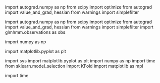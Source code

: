 import autograd.numpy as np
from scipy import optimize
from autograd import value_and_grad, hessian
from warnings import simplefilter

import autograd.numpy as np
from scipy import optimize
from autograd import value_and_grad, hessian
from warnings import simplefilter
import glmhmm.observations as obs

import numpy as np

import matplotlib.pyplot as plt

import sys
import matplotlib.pyplot as plt
import numpy as np
import time
from sklearn.model_selection import KFold
import matplotlib as mpl

import time
